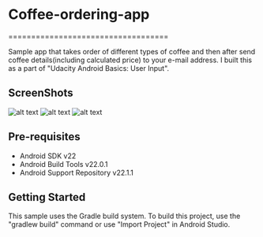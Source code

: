 # Coffee-ordering-app
===================================

Sample app that takes order of different types of coffee and then after send coffee details(including calculated price) to your e-mail address. 
I built this as a part of "Udacity Android Basics: User Input".

ScreenShots
--------------

![alt text](file:///home/sharma/Desktop/ss_1.jpg)
![alt text](file:///home/sharma/Desktop/ss_2.jpg)
![alt text](file:///home/sharma/Desktop/ss_3.jpg)

Pre-requisites
--------------

- Android SDK v22
- Android Build Tools v22.0.1
- Android Support Repository v22.1.1

Getting Started
---------------

This sample uses the Gradle build system. To build this project, use the
"gradlew build" command or use "Import Project" in Android Studio.


